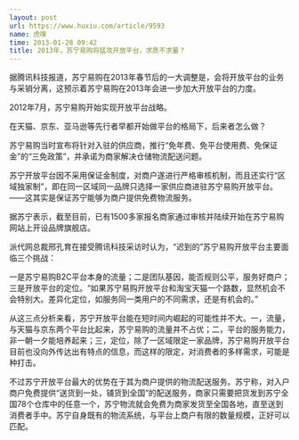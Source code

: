 ```yaml
---
layout: post
url: https://www.huxiu.com/article/9593
name: 虎嗅
time: 2013-01-28 09:42
title: 2013年，苏宁易购将猛攻开放平台，求质不求量？
---
```

据腾讯科技报道，苏宁易购在2013年春节后的一大调整是，会将开放平台的业务与采销分离，这预示着苏宁易购在2013年会进一步加大开放平台的力度。

2012年7月，苏宁易购开始实现开放平台战略。

在天猫、京东、亚马逊等先行者早都开始做平台的格局下，后来者怎么做？

苏宁易购当时宣布将针对入驻的供应商，推行“免年费、免平台使用费、免保证金”的“三免政策”，并承诺为商家解决仓储物流配送问题。

苏宁开放平台因不采用保证金制度，对商户遂进行严格审核机制，而且还实行“区域独家制”，即在同一区域同一品牌只选择一家供应商进驻苏宁易购开放平台。——这其实是保证苏宁能够为商户提供免费物流服务。

据苏宁表示，截至目前，已有1500多家报名商家通过审核并陆续开始在苏宁易购网站上开设品牌旗舰店。

派代网总裁邢孔育在接受腾讯科技采访时认为，“迟到的”苏宁易购开放平台主要面临三个挑战：

一是苏宁易购B2C平台本身的流量；二是团队基因，能否规则公平，服务好商户；三是开放平台的定位。“如果苏宁易购开放平台和淘宝天猫一个路数，显然机会不会特别大。差异化定位，如服务同一类用户的不同需求，还是有机会的。”

从这三点分析来看，苏宁开放平台能在短时间内崛起的可能性并不大。一，流量，与天猫与京东两个平台比起来，苏宁易购的流量并不占优；二，平台的服务能力，非一朝一夕能培养起来；三，定位，除了一区域限定一家品牌，苏宁易购开放平台目前也没向外传达出有特点的信息，而这样的限定，对消费者的多样需求，可能是种打击。

不过苏宁开放平台最大的优势在于其为商户提供的物流配送服务。苏宁称，对入户商户免费提供“送货到一处，铺货到全国”的配送服务，商家只需要把货发到苏宁全国78个仓库中的任意一个，苏宁物流就会免费为商家发货至全国各地，直至送到消费者手中。苏宁自身既有的物流系统，与平台上商户有限的数量规模，正好可以匹配。

